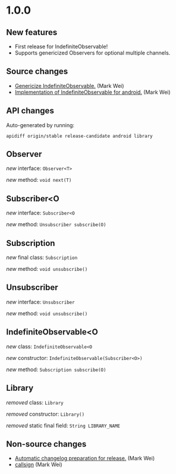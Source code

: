 # 1.0.0

## New features

* First release for IndefiniteObservable!
* Supports genericized Observers for optional multiple channels.

## Source changes

* [Genericize IndefiniteObservable.](https://github.com/material-motion/indefinite-observable-android/commit/d8107873075c8eb0b3e9b94a47c8c9a755b67ab2) (Mark Wei)
* [Implementation of IndefiniteObservable for android.](https://github.com/material-motion/indefinite-observable-android/commit/8accac96969c2d6b97cb66eb8e77e4d0e62a1c16) (Mark Wei)

## API changes

Auto-generated by running:

    apidiff origin/stable release-candidate android library

## Observer<T>

*new* interface: `Observer<T>`

*new* method: `void next(T)`


## Subscriber<O

*new* interface: `Subscriber<O`

*new* method: `Unsubscriber subscribe(O)`


## Subscription

*new* final class: `Subscription`

*new* method: `void unsubscribe()`


## Unsubscriber

*new* interface: `Unsubscriber`

*new* method: `void unsubscribe()`


## IndefiniteObservable<O

*new* class: `IndefiniteObservable<O`

*new* constructor: `IndefiniteObservable(Subscriber<O>)`

*new* method: `Subscription subscribe(O)`


## Library

*removed* class: `Library`

*removed* constructor: `Library()`

*removed* static final field: `String LIBRARY_NAME`



## Non-source changes

* [Automatic changelog preparation for release.](https://github.com/material-motion/indefinite-observable-android/commit/17f21de7de0798698ccd978266e75c100154cff2) (Mark Wei)
* [callsign](https://github.com/material-motion/indefinite-observable-android/commit/7d4b10e3905992a93dbf8049d178777eb0257c2f) (Mark Wei)
